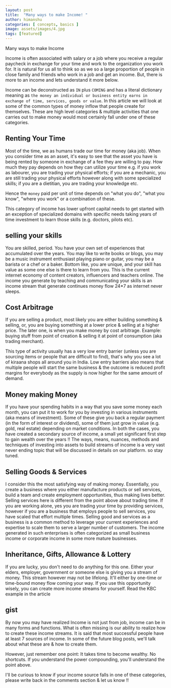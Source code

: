 ```yaml
---
layout: post
title:  "Many ways to make Income! "
author: himanshu
categories: [ concepts, basics ]
image: assets/images/4.jpg
tags: [featured]
---
```


Many ways to make Income

Income is often associated with salary or a job where you receive a regular paycheck in exchange for your time and work to the organization you work for. It is natural for us all to think so as we so a large proportion of people in close family and friends who work in a job and get an income. But, there is more to an income and lets understand it more below.

Income can be deconstructed as `IN` plus `COMING`  and has a literal dictionary meaning as `the money an individual or business entity earns in exchange of time, services, goods or value`. In this article we will look at some of the common types of money inflow that people create for themselves. These are high level categories & multiple activities that one carries out to make money would most certainly fall under one of these categories. 

## Renting Your Time
Most of the time, we as humans trade our time for money (aka job). When you consider time as an asset, it's easy to see that the asset you have is being rented by someone in exchange of a fee they are willing to pay. How much they pay depends on how they can utilize your time e.g. if you work as labourer, you are trading your physical efforts; if you are a mechanic, you are still trading your physical efforts however along with some specialized skills; if you are a dietitian, you are trading your knowledge etc. 

Hence the `money` paid per unit of time depends on "what you do", "what you know", "where you work" or a combination of these.

This category of income has lower upfront capital needs to get started <!-- TODO: Link to article on Capex vs Opex --> with an exception of specialized domains with specific needs taking years of time investment to learn those skills (e.g. doctors, pilots etc).

<!-- selling services also comes in this category -->

## selling your skills
You are skilled, period. You have your own set of experiences that accumulated over the years. You may like to write books or blogs, you may be a music instrument enthusiast playing piano or guitar, you may be a barista or a chef or a baker. Bottom like, you are unique, and your skill has value as some one else is there to learn from you. This is the current internet economy of content creators,  influencers and teachers online. The income you generate by teaching and communicating your skills is an income stream that generate continues money flow 24*7 as internet never sleeps.

## Cost Arbitrage
If you are selling a product, most likely you are either building something & selling, or,  you are buying something at a lower price & selling at a higher price. 
The later one, is when you make money by cost arbitrage. Example: buying stuff from point of creation & selling it at point of consumption (aka trading merchant). 

This type of activity usually has a very low entry barrier (unless you are sourcing items or people that are difficult to find), that's why you see a lot of kiraana shops all around you in India. Low entry barriers also means that multiple people will start the same business & the outcome is reduced profit margins for everybody as the supply is now higher for the same amount of demand. 

## Money making Money
<!-- fixed income assets, gold etc  -->
If you have your spending habits in a way that you save some money each month, you can put it to work for you by investing in various instruments (aka means of investment). Some of these give you back a regular payment (in the form of interest or dividend), some of them just grow in value (e.g. gold, real estate) depending on market conditions. In both the cases, you have created a secondary source of income, a small yet significant first step to gain wealth over the years !! The ways, means, nuances, methods and techniques of investing into assets to build streams of income is a very vast never ending topic that will be discussed in details on our platform. so stay tuned.

## Selling Goods & Services
I consider this the most satisfying way of making money. Essentially, you create a business where you either manufacture products or sell services, build a team and create employment opportunities, thus making lives better.
Selling services here is different from the point above about trading time. If you are working alone, yes you are trading your time by providing services, however if you are a business that employs people to sell services, you have scaled that effort multiple times.
Selling good and services as a business is a common method to leverage your current experiences and expertise to scale them to serve a larger number of customers. The income generated in such enterprises is often categorized as small business income or corporate income in some more mature businesses.


## Inheritance, Gifts, Allowance & Lottery
If you are lucky, you don't need to do anything for this one. Either your elders, employer, government or someone else is giving you a stream of money. This stream however may not be lifelong. It'll either by one-time or time-bound money flow coming your way. If you use this opportunity wisely, you can create more income streams for yourself. Read the KBC example in the article <Rich vs Wealthy>
  
## gist
By now you may have realized Income is not just from job, income can be in many forms and functions. What is often missing is our ability to realize how to create these income streams. It is said that most successful people have at least 7 sources of income. In some of the future blog posts, we'll talk about what these are & how to create them. 

However, just remember one point: It takes time to become wealthy. No shortcuts.  If you understand the power compounding, you'll understand the point above.

I'll be curious to know if your income source falls in one of these categories, please write back in the comments section & let us know !!
